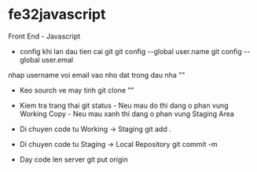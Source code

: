 # fe32javascript
Front End - Javascript

* config khi lan dau tien cai git
	git config --global user.name <username>
	git config --global user.emal <email>

nhap username voi email vao nho dat trong dau nha ""

* Keo sourch ve may tinh
	git clone "<link git cua repository tren github>"

* Kiem tra trang thai
	git status
		- Neu mau do thi dang o phan vung Working Copy
		- Neu mau xanh thi dang o phan vung Staging Area
		
* Di chuyen code tu Working -> Staging
	git add .
	
* Di chuyen code tu Staging -> Local Repository
	git commit -m <ghi chu de biet code gi>
	
* Day code len server
	git put origin <ten branch>